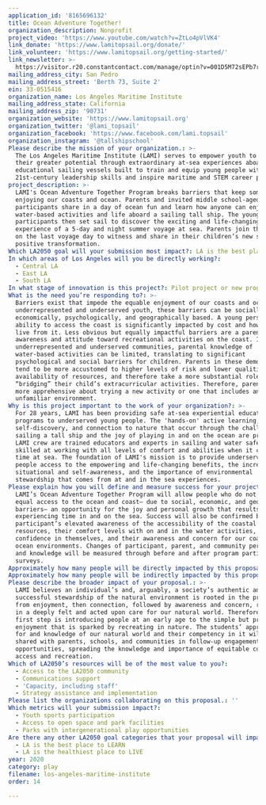 ```yaml
---
application_id: '8165696132'
title: Ocean Adventure Together!
organization_description: Nonprofit
project_video: 'https://www.youtube.com/watch?v=ZtLo4pVlVK4'
link_donate: 'https://www.lamitopsail.org/donate/'
link_volunteer: 'https://www.lamitopsail.org/getting-started/'
link_newsletter: >-
  https://visitor.r20.constantcontact.com/manage/optin?v=001D5M72sEPb7rfwH_C20otjK4NcjBed8Ep1cv4JNryum5ir6P-KiP-8iB46WT5snoKB9_SuagUSO2C8-1EPTtuAWBQGqa5MLlSnMxdhG2TvIBkT0h2UnaEFRSk5Rjzy93xOwcMOu2da8Du7JQdhEkdneMf8mxSSEAzbLgXgt9IjSNN31HA2_RKmA%3D%3D
mailing_address_city: San Pedro
mailing_address_street: 'Berth 73, Suite 2'
ein: 33-0515416
organization_name: Los Angeles Maritime Institute
mailing_address_state: California
mailing_address_zip: '90731'
organization_website: 'https://www.lamitopsail.org'
organization_twitter: '@lami_topsail'
organization_facebook: 'https://www.facebook.com/lami.topsail'
organization_instagram: '@tallshipschool'
Please describe the mission of your organization.: >-
  The Los Angeles Maritime Institute (LAMI) serves to empower youth to discover
  their greater potential through extraordinary at-sea experiences aboard
  educational sailing vessels built to train and equip young people with
  21st-century leadership skills and inspire maritime and STEM career paths.
project_description: >-
  LAMI's Ocean Adventure Together Program breaks barriers that keep some from
  enjoying our coasts and ocean. Parents and invited middle school-aged
  participants share in a day of ocean fun and learn how anyone can enjoy safe
  water-based activities and life aboard a sailing tall ship. The young
  participants then set sail to discover the exciting and life-changing
  experience of a 5-day and night summer voyage at sea. Parents join their kids
  on the last voyage day to witness and share in their children’s new skills and
  positive transformation.
Which LA2050 goal will your submission most impact?: LA is the best place to PLAY
In which areas of Los Angeles will you be directly working?:
  - Central LA
  - East LA
  - South LA
In what stage of innovation is this project?: Pilot project or new program (testing or implementing a new idea)
What is the need you’re responding to?: >-
  Barriers exist that impede the equable enjoyment of our coasts and ocean. For
  underrepresented and underserved youth, these barriers can be socially,
  economically, psychologically, and geographically based. A young person’s
  ability to access the coast is significantly impacted by cost and how far they
  live from it. Less obvious but equally impactful barriers are a parent’s
  awareness and attitude toward recreational activities on the coast. In
  underrepresented and underserved communities, parental knowledge of
  water-based activities can be limited, translating to significant
  psychological and social barriers for children. Parents in these demographics
  tend to be more accustomed to higher levels of risk and lower qualities and
  availability of resources, and therefore take a more substantial role in
  “bridging” their child’s extracurricular activities. Therefore, parents are
  more apprehensive about trying a new activity or one that includes an
  unfamiliar environment.
Why is this project important to the work of your organization?: >-
  For 28 years, LAMI has been providing safe at-sea experiential education
  programs to underserved young people. The 'hands-on' active learning,
  self-discovery, and connection to nature that occur through the challenge of
  sailing a tall ship and the joy of playing in and on the ocean are profound.
  LAMI crew are trained educators and experts in sailing and water safety and
  skilled at working with all levels of comfort and abilities when it comes to
  time at sea. The foundation of LAMI's mission is to provide underserved young
  people access to the empowering and life-changing benefits, the increased
  situational and self-awareness, and the importance of environmental
  stewardship that comes from at and in the sea experiences. 
Please explain how you will define and measure success for your project.: >-
  LAMI’s Ocean Adventure Together Program will allow people who do not have
  equal access to the ocean and coast– due to social, economic, and geographical
  barriers– an opportunity for the joy and personal growth that results from
  experiencing time in and on the sea. Success will also be confirmed by
  participant’s elevated awareness of the accessibility of the coastal natural
  resources, their comfort levels with on and in the water activities, their
  confidence in themselves, and their awareness and concern for our coast and
  ocean environments. Changes of participant, parent, and community perceptions
  and knowledge will be measured through before and after program participation
  surveys. 
Approximately how many people will be directly impacted by this proposal?: '120'
Approximately how many people will be indirectly impacted by this proposal?: '1000'
Please describe the broader impact of your proposal.: >-
  LAMI believes an individual’s and, arguably, a society’s authentic and
  successful stewardship of the natural environment is rooted in the progression
  from enjoyment, then connection, followed by awareness and concern, resulting
  in a deeply felt and acted upon care for our natural world. Therefore, the
  first step is introducing people at an early age to the simple but profound
  enjoyment that is sparked by recreating in nature. The students’ appreciation
  for and knowledge of our natural world and their competency in it will be
  shared with parents, schools, and communities in follow-up engagement
  opportunities, spreading the knowledge and importance of equitable coastal
  access and recreation. 
Which of LA2050’s resources will be of the most value to you?:
  - Access to the LA2050 community
  - Communications support
  - 'Capacity, including staff'
  - Strategy assistance and implementation
Please list the organizations collaborating on this proposal.: ''
Which metrics will your submission impact?:
  - Youth sports participation
  - Access to open space and park facilities
  - Parks with intergenerational play opportunities
Are there any other LA2050 goal categories that your proposal will impact?:
  - LA is the best place to LEARN
  - LA is the healthiest place to LIVE
year: 2020
category: play
filename: los-angeles-maritime-institute
order: 14

---
```

